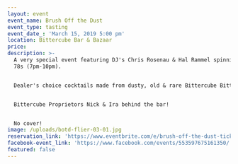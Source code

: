 ```yaml
---
layout: event
event_name: Brush Off the Dust
event_type: tasting
event_date_: 'March 15, 2019 5:00 pm'
location: Bittercube Bar & Bazaar
price:
description: >-
  A very special event featuring DJ's Chris Rosenau & Hal Rammel spinning dusty
  78s (7pm-10pm).


  Dealer's choice cocktails made from dusty, old & rare Bittercube Bitters.


  Bittercube Proprietors Nick & Ira behind the bar!


  No cover!
image: /uploads/botd-flier-03-01.jpg
reservation_link: 'https://www.eventbrite.com/e/brush-off-the-dust-tickets-57847485386'
facebook-event_link: 'https://www.facebook.com/events/553597675161350/'
featured: false
---
```


